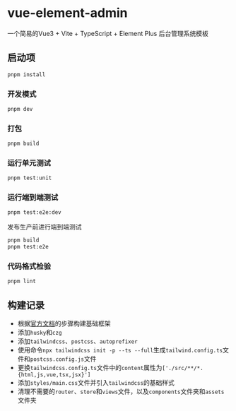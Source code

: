 # vue-element-admin

一个简易的Vue3 + Vite + TypeScript + Element Plus 后台管理系统模板

## 启动项

```sh
pnpm install
```

### 开发模式

```sh
pnpm dev
```

### 打包

```sh
pnpm build
```

### 运行单元测试

```sh
pnpm test:unit
```

### 运行端到端测试

```sh
pnpm test:e2e:dev
```

发布生产前进行端到端测试

```sh
pnpm build
pnpm test:e2e
```

### 代码格式检验

```sh
pnpm lint
```


## 构建记录

- 根据[官方文档](https://cn.vuejs.org/guide/quick-start.html)的步骤构建基础框架
- 添加`husky`和`czg`
- 添加`tailwindcss`、`postcss`、`autoprefixer`
- 使用命令`npx tailwindcss init -p --ts --full`生成`tailwind.config.ts`文件和`postcss.config.js`文件
- 更换`tailwindcss.config.ts`文件中的`content`属性为`['./src/**/*.{html,js,vue,tsx,jsx}']`
- 添加`styles/main.css`文件并引入`tailwindcss`的基础样式
- 清理不需要的`router`、`store`和`views`文件，以及`components`文件夹和`assets`文件夹